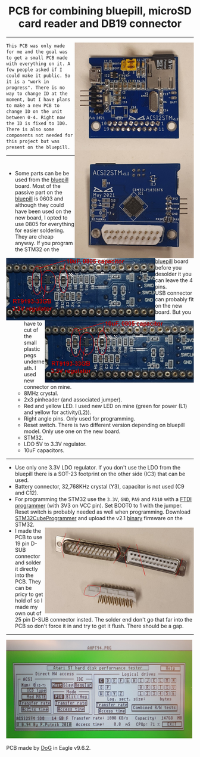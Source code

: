 <h1 align="center">
PCB for combining bluepill, microSD card reader and DB19 connector
</h1>

---

<img title="Back side of soldered board" width="320rem" align="right" src="images/ACSI2STM_v1.2_back.jpg"><img title="Front side of soldered board" width="320rem" align="right"  src="images/ACSI2STM_v1.2_front.jpg">
```
This PCB was only made for me and the goal was to get a small PCB made with everything on it. A few people asked if I could make it public. So it is a "work in progress". There is no way to change ID at the moment, but I have plans to make a new PCB to change ID on the unit between 0-4. Right now the ID is fixed to ID0. There is also some components not needed for this project but was present on the bluepill.
```
---


<h1 align="center">
 <img title="Bottom side of bluepill PCB" width="400rem" align="left" src="images/bluepill_bottom_with_text.jpg">
 <img title="Bottom side of bluepill PCB" width="400rem" align="right" src="images/bluepill_bottom_with_text.jpg">
</h1>
 
- Some parts can be be used from the [bluepill] board. Most of the passive part on the [bluepill] is 0603 and although they could have been used on the new board, I opted to use 0805 for everything for easier soldering. They are cheap anyway. If you program the STM32 on the [bluepill] board before you desolder it you can leave the 4 pins.
  * USB connector can probably fit on the new board. But you have to cut of the small plastic pegs underneath. I used new connector on mine.
  * 8MHz crystal.
  * 2x3 pinheader (and associated jumper).
  * Red and yellow LED. I used new LED on mine (green for power (L1) and yellow for activity(L2)).
  * Right angle pins. Only used for programming. 
  * Reset switch. There is two different version depending on bluepill model. Only use one on the new board.
  * STM32.
  * LDO 5V to 3.3V regulator.
  * 10uF capacitors.

---

- Use only one 3.3V LDO regulator. If you don't use the LDO from the bluepill there is a SOT-23 footprint on the other side (IC3) that can be used. 
- Battery connector, 32,768KHz crystal (Y3), capacitor is not used (C9 and C12).
- For programming the STM32 use the `3.3V`, `GND`, `PA9` and `PA10` with a [FTDI programmer] (with 3V3 on VCC pin). Set BOOT0 to 1 with the jumper. Reset switch is probably needed as well when programming. Download [STM32CubeProgrammer] and upload the v2.1 [binary] firmware on the STM32.
- <img title="Cut down a DB25" width="400rem" align="right" src="images/DB25_and_how_to_cut.jpg"> I made the PCB to use 19 pin D-SUB connector and solder it directly into the PCB. They can be pricy to get hold of so I made my own out of 25 pin D-SUB connector insted. The solder end don't go that far into the PCB so don't force it in and try to get it flush. There should be a gap.

---

<img title="Speed test with AHPT94" width="500rem" src="images/Speedtest_with_AHPT94.jpg">



PCB made by [DoG] in Eagle v9.6.2.


[bluepill]: https://stm32-base.org/boards/STM32F103C8T6-Blue-Pill.html
[FTDI programmer]: https://www.google.com/search?q=FTDI+programmer&tbm=isch&ved=2ahUKEwjl8Pi_q_nyAhXxlosKHXmeC9EQ2-cCegQIABAA&oq=FTDI+programmer&gs_lcp=CgNpbWcQAzIFCAAQgAQyBQgAEIAEMgUIABCABDIFCAAQgAQyBQgAEIAEMgQIABBDMgUIABCABDIGCAAQBxAeMgYIABAHEB4yBggAEAcQHjoGCAAQBRAeOgQIABAYUNs_WK1QYM9TaABwAHgAgAFQiAGFAZIBATKYAQCgAQGqAQtnd3Mtd2l6LWltZ8ABAQ&sclient=img&ei=juU9YeXxEPGtrgT5vK6IDQ&bih=660&biw=1818&hl=en
[binary]: binary/acsi2stm.v2.1.ino.generic_stm32f103c.bin
[STM32CubeProgrammer]: https://www.st.com/en/development-tools/stm32cubeprog.html
[AHPT]: https://atari.8bitchip.info/ahpt.html
[AHPT94.ZIP]: https://atari.8bitchip.info/AHPT9.ZIP
[DoG]: https://www.exxoshost.co.uk/forum/memberlist.php?mode=viewprofile&u=255


